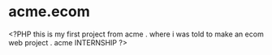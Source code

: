 # acme.ecom
&lt;?PHP this is my first project from acme . where i was told to make an ecom web project . acme INTERNSHIP ?>
